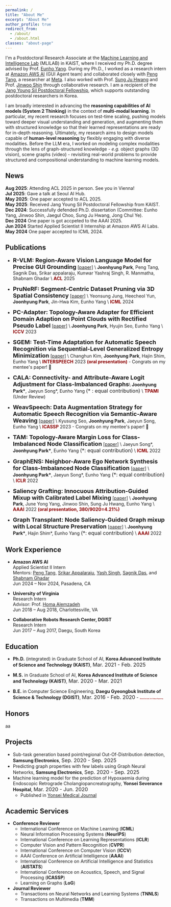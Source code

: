 ```yaml
---
permalink: /
title: "About Me"
excerpt: "About Me"
author_profile: true
redirect_from:
  - /about/
  - /about.html
classes: "about-page"
---
```


I'm a Postdoctoral Research Associate at the [Machine Learning and Intelligence Lab](https://mli.kaist.ac.kr/) (MLILAB) in KAIST, where I received my Ph.D. degree advised by Prof. [Eunho Yang](https://mli.kaist.ac.kr/people/). During my Ph.D., I worked as a research intern at [Amazon AWS AI](https://www.amazon.science/) (GUI Agent team) and collaborated closely with [Peng Tang](https://ppengttang.github.io/), a researcher at [Meta](https://ai.meta.com/research/). I also worked with Prof. [Sung Ju Hwang](http://www.sungjuhwang.com/) and Prof. [Jinwoo Shin](https://alinlab.kaist.ac.kr/shin.html) through collaborative research. I am a recipient of the [Jang Young Sil Postdoctoral Fellowship](https://www.kaist.ac.kr/kr/html/footer/0814.html?mode=V&no=2173bbf76f962af21132db6a2257046c&GotoPage=1), which supports outstanding postdoctoral researchers in Korea.

<!-- My research interest falls into enhancing the understanding of unstructured/video data modalities through the guidance of large language models. With these goals in mind, my recent focus has been on linking diverse modalities into the core of large language model **through the lens of graph-structured knowledge**, *e.g.* object graphs (3D vision), knowledge graphs (natural language), and scene graphs (video). In this endeavor, I work on building algorithms that leverage relational information of data therein, **revisiting real-world problems within a graph-based framework to provide a structured understanding of complex data modalities** in large language models. -->
I am broadly interested in advancing the **reasoning capabilities of AI models (System 2 Thinking)** in the context of **multi-modal learning**. In particular, my recent research focuses on test-time scaling, pushing models toward deeper visual understanding and generation, and augmenting them with structured knowledge so that their learned representations are ready for in-depth reasoning. Ultimately, my research aims to design models capable of **human-level reasoning** by flexibly engaging with diverse modalities. Before the LLM era, I worked on modeling complex modalities through the lens of graph-structured knowledge - *e.g.* object graphs (3D vision), scene graphs (video) - revisiting real-world problems to provide structured and compositional understanding to machine learning models.

<!-- - Multimodal Large Language Models: Generation and Comprehension
- Multimodal Reasoning
- Graphical User Interface (GUI) Agent
- Compositional Generalization (*a.k.a* Object-centric Learning)
- Graph-driven Compositional Modal Understanding -->


<!---**Learning on 3D Vision**\\
My primary research interest in 3D vision falls into two branches following: 1) **Cross-modal 3D understanding**. It aims to harness the power of auxiliary data modalities for an in-depth comprehension of complex 3D data. Currently, I'm working on open-vocabulary 3D scene segmentation with object-relational graphs leveraging recent language foundation models' capabilities. 2) **Sim-to-real adaptation for 3D data**. My recent research efforts have been dedicated to narrowing the domain gap between synthetic and real-world 3D data. Ranging from developing adaptation strategies to curating 3D photorealistic datasets, my recent objective is to facilitate successful sim-to-real transfer across a broad range of 3D vision tasks.
-->
## News
**Aug 2025**: Attending ACL 2025 in person. See you in Vienna!  
**Jul 2025**: Gave a talk at Seoul AI Hub.  
**May 2025**: One paper accepted to ACL 2025.  
**May 2025**: Received Jang Young Sil Postdoctoral Fellowship from KAIST.  
**Dec 2024**: Successfully defended Ph.D. dissertation (Committee: Eunho Yang, Jinwoo Shin, Jaegul Choo, Sung Ju Hwang, Jong Chul Ye).  
**Dec 2024** One paper is got accpeted to the AAAI 2025.  
**Jun 2024** Started Applied Scientist II Internship at Amazon AWS AI Labs.  
**May 2024** One paper accepted to ICML 2024.

## Publications
- **<font size="4">R-VLM: Region-Aware Vision Language Model for Precise GUI Grounding</font>**
[[paper]](https://arxiv.org/pdf/2507.05673) \\
**Joonhyung Park**, Peng Tang, Sagnik Das, Srikar appalaraju, Kunwar Yashraj Singh, R. Manmatha, Shabnam Ghadar 
 \\
<span style="color:darkred">**ACL**</span> 2025

- **<font size="4">PruNeRF: Segment-Centric Dataset Pruning via 3D Spatial Consistency</font>** 
[[paper]](https://arxiv.org/pdf/2406.00798) \\
Yeonsung Jung, Heecheol Yun, **Joonhyung Park**, Jin-Hwa Kim, Eunho Yang \\
<span style="color:darkred">**ICML**</span> 2024

- **<font size="4">PC-Adapter: Topology-Aware Adapter for Efficient Domain Adaption on Point Clouds with Rectified Pseudo Label</font>**
[[paper]](https://openaccess.thecvf.com/content/ICCV2023/papers/Park_PC-Adapter_Topology-Aware_Adapter_for_Efficient_Domain_Adaption_on_Point_Clouds_ICCV_2023_paper.pdf) \\
**Joonhyung Park**, Hyujin Seo, Eunho Yang \\
<span style="color:darkred">**ICCV**</span> 2023

- **<font size="4">SGEM: Test-Time Adaptation for Automatic Speech Recognition via Sequential-Level Generalized Entropy Minimization</font>** 
[[paper]](https://arxiv.org/abs/2306.01981) \\
Changhun Kim, **Joonhyung Park**, Hajin Shim, Eunho Yang \\
<span style="color:darkred">**INTERSPEECH**</span> 2023 <span style="color:darkred">**(oral presentation)**</span> - Congrats on my mentee's paper! :tada:

- **<font size="4">CALA: Connectivity- and Attribute-Aware Logit Adjustment for Class-Imbalanced Graphs</font>**\\
**Joonhyung Park\***, Jaeyun Song\*, Eunho Yang <font size="3">(* : equal contribution)</font> \\
<span style="color:darkred">**TPAMI**</span> (Under Review)

- **<font size="4">WeavSpeech: Data Augmentation Strategy for Automatic Speech Recognition via Semantic-Aware Weaving</font>**
[[paper]](https://ieeexplore.ieee.org/abstract/document/10097196) \\
Kyusung Seo, **Joonhyung Park**, Jaeyun Song, Eunho Yang \\
<span style="color:darkred">**ICASSP**</span> 2023 - Congrats on my mentee's paper! :tada:

- **<font size="4">TAM: Topology-Aware Margin Loss for Class-Imbalanced Node Classification</font>**
[[paper]](https://proceedings.mlr.press/v162/song22a/song22a.pdf) \\
Jaeyun Song\*, **Joonhyung Park\***, Eunho Yang <font size="3">(*: equal contribution)</font> \\
<span style="color:darkred">**ICML**</span> 2022

- **<font size="4">GraphENS: Neighbor-Aware Ego Network Synthesis for Class-Imbalanced Node Classification</font>**
[[paper]](https://openreview.net/pdf?id=MXEl7i-iru) \\
**Joonhyung Park\***, Jaeyun Song\*, Eunho Yang <font size="3">(*: equal contribution)</font> \\
<span style="color:darkred">**ICLR**</span> 2022

- **<font size="4">Saliency Grafting: Innocuous Attribution-Guided Mixup with Calibrated Label Mixing</font>**
[[paper]](https://arxiv.org/abs/2112.08796) \\
**Joonhyung Park**, June Yong Yang, Jinwoo Shin, Sung Ju Hwang, Eunho Yang \\
<span style="color:darkred">**AAAI**</span> 2022 <span style="color:darkred">**(oral presentation, 380/9020=4.21%)**</span>

- **<font size="4">Graph Transplant: Node Saliency-Guided Graph mixup with Local Structure Preservation</font>**
[[paper]](https://arxiv.org/abs/2111.05639) \\
**Joonhyung Park\***, Hajin Shim\*, Eunho Yang <font size="3">(*: equal contribution)</font> \\
<span style="color:darkred">**AAAI**</span> 2022

## Work Experience
- **Amazon AWS AI**  
Applied Scientist II Intern  
Mentors: [Peng Tang](https://ppengttang.github.io/), [Srikar Appalaraju](https://scholar.google.com/citations?user=KQLmaxgAAAAJ&hl=en), [Yash Singh](https://www.linkedin.com/in/kunwar-yashraj-singh-62ba5552/), [Sagnik Das](https://www3.cs.stonybrook.edu/~sadas/), and [Shabnam Ghadar](https://www.linkedin.com/in/shghadar/)  
Jun 2024 – Nov 2024, Pasadena, CA

- **University of Virginia**  
Research Intern   
Advisor: Prof. [Homa Alemzadeh](https://homa-alem.github.io/)  
Jun 2018 – Aug 2018, Charlottesville, VA  
<!-- Medical concept extraction in text data for a Cognitive Assistant System for emergency medical response (supported by NIST). -->

- **Collaborative Robots Research Center, DGIST**  
Research Intern  
Jun 2017 – Aug 2017, Daegu, South Korea  

<!-- Developed a treadmill for stroke hemiplegic patients. -->
<!-- - Applied Scientist II Intern, **Amazon AWS AI**, Pasadena, CA,  <font size="3">Jun. 2024 - </font>
  - Mentors: Peng Tang, Srikar Appalaraju, Yash Singh, Sagnik Das, and Shabnam Ghadar
- Research Intern, **University of Virginia**, Charlottesville, VA, <font size="3">Jun. 2018 - Aug. 2018</font>
  - Advisor: Prof. [Homa Alemzadeh](https://homa-alem.github.io/)
  - Medical concept extraction in text data for Cognitive Assistant System of emergency medical response (supported by the National Institute of Standards and Technology).
- Research Intern, **Collaborative Robots Research Center, DGIST**, Daegu, <font size="3">Jun. 2017 - Aug. 2017</font>
  - Development of treadmill for stroke hemiplegic patients -->

## Education
- **Ph.D.** (integrated) in Graduate School of AI, **Korea Advanced Institute of Science and Technology (KAIST)**, <font size="3">Mar. 2021 - Feb. 2025</font> 

- **M.S.** in Graduate School of AI, **Korea Advanced Institute of Science and Technology (KAIST)**, <font size="3">Mar. 2020 - Mar. 2021</font> 

- **B.E.** in Computer Science Engineering, **Daegu Gyeongbuk Institute of Science & Technology (DGIST)**, <font size="3">Mar. 2016 - Feb. 2020</font> - <span style="color:darkred;font-size:3;">(***Summa Cum Laude, 1st in College of Engineering***)</span>

## Honors
aa

## Projects
- Sub-task generation based point/regional Out-Of-Distribution detection, **Samsung Electronics**, <font size="3">Sep. 2020 - Sep. 2025</font>
- Predicting graph properties with few labels using Graph Neural Networks, **Samsung Electronics**, <font size="3">Sep. 2020 - Sep. 2025</font>
- Machine learning model for the prediction of Hypoxaemia during Endoscopic Retrograde Cholangiopancreatography, **Yonsei Severance Hospital**, <font size="3">Mar. 2020 - Jun. 2020</font>
    - Published in [Yonsei Medical Journal](https://ymj.kr/DOIx.php?id=10.3349/ymj.2022.0381)

## Academic Services
- **Conference Reviewer**
    - International Conference on Machine Learning (**ICML**)
    - Neural Information Processing Systems (**NeurIPS**)
    - International Conference on Learning Representations (**ICLR**) 
    - Computer Vision and Pattern Recognition (**CVPR**)
    - International Conference on Computer Vision (**ICCV**)
    - AAAI Conference on Artificial Intelligence (**AAAI**)
    - International Conference on Artificial Intelligence and Statistics (**AISTATS**)
    - International Conference on Acoustics, Speech, and Signal Processing (**ICASSP**)
    - Learning on Graphs (**LoG**)
- **Journal Reviewer**
    - Transactions on Neural Networks and Learning Systems (**TNNLS**)
    - Transactions on Multimedia (**TMM**)
